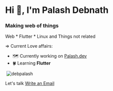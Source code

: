 

<h1>Hi 👋, I'm Palash Debnath</h1>
<h3>Making web of things</h3>

 Web * Flutter * Linux and Things not related

=> Current Love affairs:

* 🗺️ Currently working on <a href="https://palash.dev">Palash.dev</a>
* 🍀 Learning **Flutter**

<p>&nbsp;<img align="center" src="https://github-readme-stats.vercel.app/api?username=debpalash&show_icons=true&locale=en" alt="debpalash" /></p>

Let's talk <a href="mailto:hi@palash.dev">Write an Email</a>
